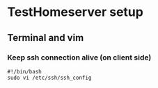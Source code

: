 # TestHomeserver setup
## Terminal and vim

### Keep ssh connection alive (on client side)
``` shell
#!/bin/bash
sudo vi /etc/ssh/ssh_config
```
<!--stackedit_data:
eyJoaXN0b3J5IjpbMTkwMDg5NTAwLC02NTM3NzYyNjZdfQ==
-->